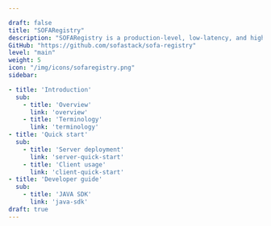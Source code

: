 ```yaml
---

draft: false
title: "SOFARegistry"
description: "SOFARegistry is a production-level, low-latency, and highly available service registry powered by Ant Financial."
GitHub: "https://github.com/sofastack/sofa-registry"
level: "main"
weight: 5
icon: "/img/icons/sofaregistry.png"
sidebar:

- title: 'Introduction'
  sub:
    - title: 'Overview'
      link: 'overview'
    - title: 'Terminology'
      link: 'terminology'
- title: 'Quick start'
  sub:
    - title: 'Server deployment'
      link: 'server-quick-start'
    - title: 'Client usage'
      link: 'client-quick-start'
- title: 'Developer guide'
  sub:
    - title: 'JAVA SDK'
      link: 'java-sdk'
draft: true
---
```


